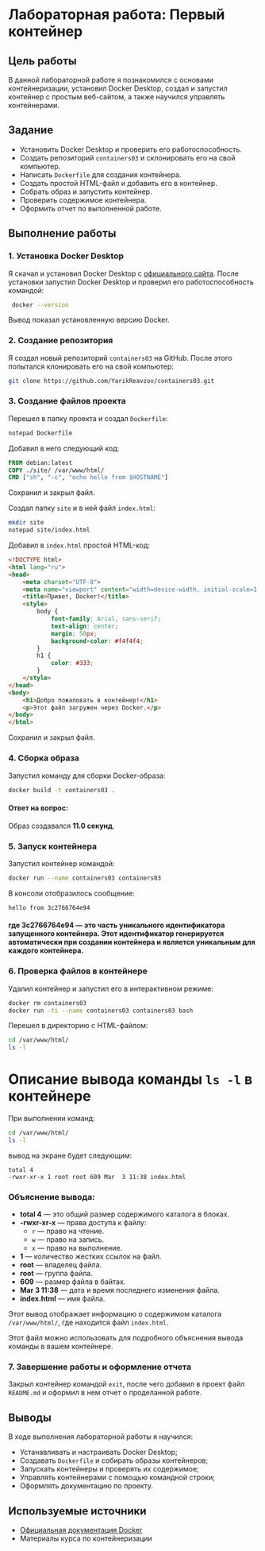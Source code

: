 # Лабораторная работа: Первый контейнер

## Цель работы
В данной лабораторной работе я познакомился с основами контейнеризации, установил Docker Desktop, создал и запустил контейнер с простым веб-сайтом, а также научился управлять контейнерами.

## Задание
- Установить Docker Desktop и проверить его работоспособность.
- Создать репозиторий `containers03` и склонировать его на свой компьютер.
- Написать `Dockerfile` для создания контейнера.
- Создать простой HTML-файл и добавить его в контейнер.
- Собрать образ и запустить контейнер.
- Проверить содержимое контейнера.
- Оформить отчет по выполненной работе.

## Выполнение работы
### 1. Установка Docker Desktop
Я скачал и установил Docker Desktop с [официального сайта](https://www.docker.com/products/docker-desktop/). После установки запустил Docker Desktop и проверил его работоспособность командой:
```sh
 docker --version
```
Вывод показал установленную версию Docker.

### 2. Создание репозитория
Я создал новый репозиторий `containers03` на GitHub. После этого попытался клонировать его на свой компьютер:
```sh
git clone https://github.com/YarikReavzov/containers03.git
```

### 3. Создание файлов проекта
Перешел в папку проекта и создал `Dockerfile`:
```sh
notepad Dockerfile
```
Добавил в него следующий код:
```dockerfile
FROM debian:latest
COPY ./site/ /var/www/html/
CMD ["sh", "-c", "echo hello from $HOSTNAME"]
```
Сохранил и закрыл файл.

Создал папку `site` и в ней файл `index.html`:
```sh
mkdir site
notepad site/index.html
```
Добавил в `index.html` простой HTML-код:
```html
<!DOCTYPE html>
<html lang="ru">
<head>
    <meta charset="UTF-8">
    <meta name="viewport" content="width=device-width, initial-scale=1.0">
    <title>Привет, Docker!</title>
    <style>
        body {
            font-family: Arial, sans-serif;
            text-align: center;
            margin: 50px;
            background-color: #f4f4f4;
        }
        h1 {
            color: #333;
        }
    </style>
</head>
<body>
    <h1>Добро пожаловать в контейнер!</h1>
    <p>Этот файл загружен через Docker.</p>
</body>
</html>

```
Сохранил и закрыл файл.

### 4. Сборка образа
Запустил команду для сборки Docker-образа:
```sh
docker build -t containers03 .
```
#### Ответ на вопрос:
Образ создавался **11.0 секунд**.

### 5. Запуск контейнера
Запустил контейнер командой:
```sh
docker run --name containers03 containers03
```
В консоли отобразилось сообщение:
```
hello from 3c2766764e94
```
#### где 3c2766764e94 — это часть уникального идентификатора запущенного контейнера. Этот идентификатор генерируется автоматически при создании контейнера и является уникальным для каждого контейнера.

### 6. Проверка файлов в контейнере
Удалил контейнер и запустил его в интерактивном режиме:
```sh
docker rm containers03
docker run -ti --name containers03 containers03 bash
```
Перешел в директорию с HTML-файлом:
```sh
cd /var/www/html/
ls -l
```

# Описание вывода команды `ls -l` в контейнере

При выполнении команд:

```bash
cd /var/www/html/
ls -l
```

вывод на экране будет следующим:

```
total 4
-rwxr-xr-x 1 root root 609 Mar  3 11:38 index.html
```

### Объяснение вывода:

- **total 4** — это общий размер содержимого каталога в блоках.
- **-rwxr-xr-x** — права доступа к файлу:
  - `r` — право на чтение.
  - `w` — право на запись.
  - `x` — право на выполнение.
- **1** — количество жестких ссылок на файл.
- **root** — владелец файла.
- **root** — группа файла.
- **609** — размер файла в байтах.
- **Mar 3 11:38** — дата и время последнего изменения файла.
- **index.html** — имя файла.

Этот вывод отображает информацию о содержимом каталога `/var/www/html/`, где находится файл `index.html`.

Этот файл можно использовать для подробного объяснения вывода команды в вашем контейнере.

### 7. Завершение работы и оформление отчета
Закрыл контейнер командой `exit`, после чего добавил в проект файл `README.md` и оформил в нем отчет о проделанной работе.

## Выводы
В ходе выполнения лабораторной работы я научился:
- Устанавливать и настраивать Docker Desktop;
- Создавать `Dockerfile` и собирать образы контейнеров;
- Запускать контейнеры и проверять их содержимое;
- Управлять контейнерами с помощью командной строки;
- Оформлять документацию по проекту.

## Используемые источники
- [Официальная документация Docker](https://docs.docker.com/)
- Материалы курса по контейнеризации

